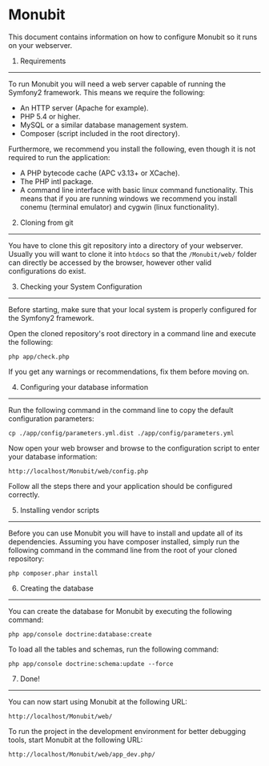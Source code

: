 Monubit
========================

This document contains information on how to configure Monubit so it
runs on your webserver.

1) Requirements
----------------------------------
To run Monubit you will need a web server capable of running the Symfony2
framework. This means we require the following:

* An HTTP server (Apache for example).
* PHP 5.4 or higher.
* MySQL or a similar database management system.
* Composer (script included in the root directory).

Furthermore, we recommend you install the following, even though it is
not required to run the application:

* A PHP bytecode cache (APC v3.13+ or XCache).
* The PHP intl package.
* A command line interface with basic linux command functionality.
  This means that if you are running windows we recommend you install
  conemu (terminal emulator) and cygwin (linux functionality).

2) Cloning from git
----------------------------------

You have to clone this git repository into a directory of your webserver.
Usually you will want to clone it into `htdocs` so that the `/Monubit/web/`
folder can directly be accessed by the browser, however other valid 
configurations do exist.

3) Checking your System Configuration
-------------------------------------

Before starting, make sure that your local system is properly configured
for the Symfony2 framework.

Open the cloned repository's root directory in a command line and execute
the following:

    php app/check.php

If you get any warnings or recommendations, fix them before moving on.

4) Configuring your database information
--------------------------------

Run the following command in the command line to copy the default
configuration parameters:

    cp ./app/config/parameters.yml.dist ./app/config/parameters.yml

Now open your web browser and browse to the configuration script
to enter your database information:

    http://localhost/Monubit/web/config.php

Follow all the steps there and your application should be configured
correctly.

5) Installing vendor scripts
-------------------------------

Before you can use Monubit you will have to install and update all
of its dependencies. Assuming you have composer installed, simply
run the following command in the command line from the root of your
cloned repository:

    php composer.phar install
    
6) Creating the database
-------------------------------

You can create the database for Monubit by executing the following
command:

    php app/console doctrine:database:create

To load all the tables and schemas, run the following command:

    php app/console doctrine:schema:update --force


7) Done!
---------------

You can now start using Monubit at the following URL:

	http://localhost/Monubit/web/
	
To run the project in the development environment for better
debugging tools, start Monubit at the following URL:

	http://localhost/Monubit/web/app_dev.php/


